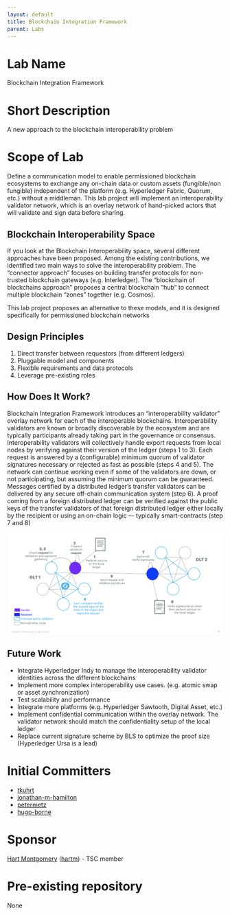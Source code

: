 ```yaml
---
layout: default
title: Blockchain Integration Framework
parent: Labs
---
```

# Lab Name
Blockchain Integration Framework

# Short Description
A new approach to the blockchain interoperability problem

# Scope of Lab
Define a communication model to enable permissioned blockchain ecosystems to exchange any on-chain data or custom assets (fungible/non fungible) independent of the platform (e.g. Hyperledger Fabric, Quorum, etc.) without a middleman. This lab project will implement an interoperability validator network, which is an overlay network of hand-picked actors that will validate and sign data before sharing.

## Blockchain Interoperability Space
If you look at the Blockchain Interoperability space, several different approaches have been proposed. Among the existing contributions, we identified two main ways to solve the interoperability problem. The “connector approach” focuses on building transfer protocols for non-trusted blockchain gateways (e.g. Interledger). The “blockchain of blockchains approach” proposes a central blockchain “hub” to connect multiple blockchain “zones” together (e.g. Cosmos).

This lab project proposes an alternative to these models, and it is designed specifically for permissioned blockchain networks


## Design Principles
1. Direct transfer between requestors (from different ledgers)
1. Pluggable model and components
1. Flexible requirements and data protocols  
1. Leverage pre-existing roles

## How Does It Work?
Blockchain Integration Framework introduces an “interoperability validator” overlay network for each of the interoperable blockchains. Interoperability validators are known or broadly discoverable by the ecosystem and are typically participants already taking part in the governance or consensus. Interoperability validators will collectively handle export requests from local nodes by verifying against their version of the ledger (steps 1 to 3). Each request is answered by a (configurable) minimum quorum of validator signatures necessary or rejected as fast as possible (steps 4 and 5). The network can continue working even if some of the validators are down, or not participating, but assuming the minimum quorum can be guaranteed. Messages certified by a distributed ledger’s transfer validators can be delivered by any secure off-chain communication system (step 6). A proof coming from a foreign distributed ledger can be verified against the public keys of the transfer validators of that foreign distributed ledger either locally by the recipient or using an on-chain logic –- typically smart-contracts (step 7 and 8)

![High-Level Workflow](./images/blockchain-integration-framework-high-level-workflow.png "Interoperability between two different DLTs")

## Future Work
* Integrate Hyperledger Indy to manage the interoperability validator identities across the different blockchains
* Implement more complex interoperability use cases. (e.g. atomic swap or asset synchronization)
* Test scalability and performance
* Integrate more platforms (e.g. Hyperledger Sawtooth, Digital Asset, etc.)
* Implement confidential communication within the overlay network. The validator network should match the confidentiality setup of the local ledger
* Replace current signature scheme by BLS to optimize the proof size (Hyperledger Ursa is a lead)

# Initial Committers
- [tkuhrt](https://github.com/tkuhrt)
- [jonathan-m-hamilton](https://github.com/jonathan-m-hamilton)
- [petermetz](https://github.com/petermetz)
- [hugo-borne](https://github.com/hugo-borne)

# Sponsor
[Hart Montgomery](mailto:hmontgomery@us.fujitsu.com) ([hartm](https://github.com/hartm)) - TSC member

# Pre-existing repository
None
